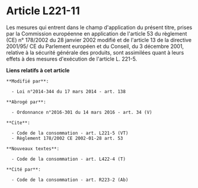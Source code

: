 # Article L221-11

Les mesures qui entrent dans le champ d'application du présent titre, prises par la Commission européenne en application de
l'article 53 du règlement (CE) n° 178/2002 du 28 janvier 2002 modifié et de l'article 13 de la directive 2001/95/ CE du
Parlement européen et du Conseil, du 3 décembre 2001, relative à la sécurité générale des produits, sont assimilées quant à
leurs effets à des mesures d'exécution de l'article L. 221-5.

**Liens relatifs à cet article**

	**Modifié par**:

	  - Loi n°2014-344 du 17 mars 2014 - art. 138

	**Abrogé par**:

	  - Ordonnance n°2016-301 du 14 mars 2016 - art. 34 (V)

	**Cite**:

	  - Code de la consommation - art. L221-5 (VT)
	  - Règlement 178/2002 CE 2002-01-28 art. 53

	**Nouveaux textes**:

	  - Code de la consommation - art. L422-4 (T)

	**Cité par**:

	  - Code de la consommation - art. R223-2 (Ab)
